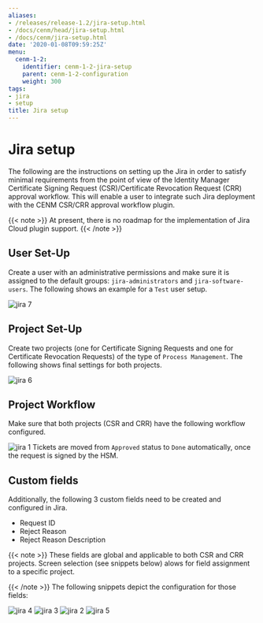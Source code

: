 ```yaml
---
aliases:
- /releases/release-1.2/jira-setup.html
- /docs/cenm/head/jira-setup.html
- /docs/cenm/jira-setup.html
date: '2020-01-08T09:59:25Z'
menu:
  cenm-1-2:
    identifier: cenm-1-2-jira-setup
    parent: cenm-1-2-configuration
    weight: 300
tags:
- jira
- setup
title: Jira setup
---
```



# Jira setup

The following are the instructions on setting up the Jira in order to satisfy minimal requirements from the point of view
of the Identity Manager Certificate Signing Request (CSR)/Certificate Revocation Request (CRR) approval workflow. This will enable
a user to integrate such Jira deployment with the CENM CSR/CRR approval workflow plugin.

{{< note >}}
At present, there is no roadmap for the implementation of Jira Cloud plugin support.
{{< /note >}}

## User Set-Up

Create a user with an administrative permissions and make sure it is assigned to the default groups:
`jira-administrators` and `jira-software-users`. The following shows an example for a `Test` user setup.

![jira 7](/en/images/jira-7.png "jira 7")

## Project Set-Up

Create two projects (one for Certificate Signing Requests and one for Certificate Revocation Requests) of the type of
`Process Management`. The following shows final settings for both projects.

![jira 6](/en/images/jira-6.png "jira 6")

## Project Workflow

Make sure that both projects (CSR and CRR) have the following workflow configured.

![jira 1](/en/images/jira-1.png "jira 1")
Tickets are moved from `Approved` status to `Done` automatically, once the request is signed by the HSM.


## Custom fields

Additionally, the following 3 custom fields need to be created and configured in Jira.



* Request ID
* Reject Reason
* Reject Reason Description


{{< note >}}
These fields are global and applicable to both CSR and CRR projects. Screen selection (see snippets below) alows
for field assignment to a specific project.

{{< /note >}}
The following snippets depict the configuration for those fields:

![jira 4](/en/images/jira-4.png "jira 4")
![jira 3](/en/images/jira-3.png "jira 3")
![jira 2](/en/images/jira-2.png "jira 2")
![jira 5](/en/images/jira-5.png "jira 5")
